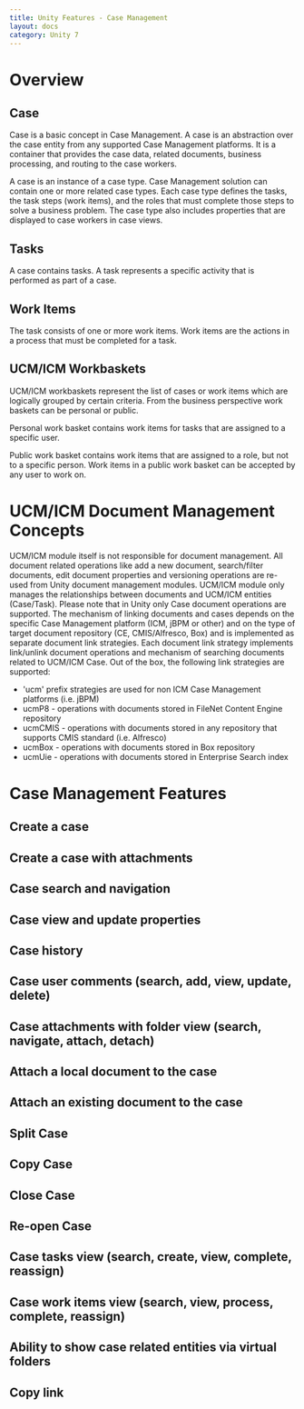 ```yaml
---
title: Unity Features - Case Management
layout: docs
category: Unity 7
---
```

# Overview

## Case 

Case is a basic concept in Case Management. 
A case is an abstraction over the case entity from any supported Case Management platforms. 
It is a container that provides the case data, related documents, business processing, and routing to the case workers.  

A case is an instance of a case type. Case Management solution can contain one or more related case types. 
Each case type defines the tasks, the task steps (work items), and the roles that must complete those steps to solve a business problem. 
The case type also includes properties that are displayed to case workers in case views.

## Tasks

A case contains tasks. A task represents a specific activity that is performed as part of a case. 

## Work Items

The task consists of one or more work items. 
Work items are the actions in a process that must be completed for a task.

## UCM/ICM Workbaskets

UCM/ICM workbaskets represent the list of cases or work items which are logically grouped by
certain criteria. From the business perspective work baskets can be personal or public.

Personal work basket contains work items for tasks that are assigned to a specific user. 

Public work basket contains work items that are assigned to a role, but not to a specific
person. Work items in a public work basket can be accepted by any user to work on.

# UCM/ICM Document Management Concepts

UCM/ICM module itself is not responsible for document management. All document related
operations like add a new document, search/filter documents, edit document properties and
versioning operations are re-used from Unity document management modules. UCM/ICM module
only manages the relationships between documents and UCM/ICM entities (Case/Task). Please note
that in Unity only Case document operations are supported.
The mechanism of linking documents and cases depends on the specific Case Management
platform (ICM, jBPM or other) and on the type of target document repository (CE,
CMIS/Alfresco, Box) and is implemented as separate document link strategies. Each document
link strategy implements link/unlink document operations and mechanism of searching
documents related to UCM/ICM Case.
Out of the box, the following link strategies are supported:
- 'ucm' prefix strategies are used for non ICM Case Management platforms (i.e. jBPM)
- ucmP8 - operations with documents stored in FileNet Content Engine repository
- ucmCMIS - operations with documents stored in any repository that supports CMIS
standard (i.e. Alfresco)
- ucmBox - operations with documents stored in Box repository
- ucmUie - operations with documents stored in Enterprise Search index

# Case Management Features

## Create a case

## Create a case with attachments 
## Case search and navigation
## Case view and update properties 
## Case history
## Case user comments (search, add, view, update, delete) 
## Case attachments with folder view (search, navigate, attach, detach) 
## Attach a local document to the case
## Attach an existing document to the case 
## Split Case
## Copy Case
## Close Case 
## Re-open Case 
## Case tasks view (search, create, view, complete, reassign) 
## Case work items view (search, view, process, complete, reassign) 
## Ability to show case related entities via virtual folders
## Copy link
